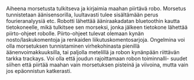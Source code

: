 Aiheena morsetusta tulkitseva ja kirjaimia maahan piirtävä robo. Morsetus tunnistetaan äänisensorilla,
luultavasti tulee sisältämään perus fourieranalyysiä etc. Robotti lähettää ääniraakadatan bluetoothin
kautta tietokoneelle, mikä tulkitsee sen morseksi, jonka jälkeen tietokone lähettää piirto-ohjeet robolle.
Piirto-ohjeet tulevat olemaan kynän nosto/laskukomentoja ja renkaiden liikutuskomentosarjoja.
Ongelmina voi olla morsetuksen tunnistaminen virhekohinasta pienillä äänenvoimakkuuksilla, tai paljolla 
metelillä ja robon kynänpään riittävän tarkka trackays. Voi olla että joudun rajoittamaan robon toiminnalli-
suudet siihen että piirtää maahan vain morsetuksen pisteinä ja viivoina, mutta vain jos epäonnistun katkerasti. 
